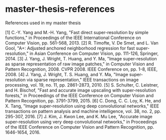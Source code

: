 # master-thesis-references
References used in my master thesis


[1] C.-Y. Yang and M.-H. Yang, "Fast direct super-resolution by simple functions," in Proceedings of the IEEE International Conference on Computer Vision, pp. 561-568, 2013.
[2] R. Timofte, V. De Smet, and L. Van Gool, "A+: Adjusted anchored neighborhood regression for fast super-resolution," in Asian Conference on Computer Vision, pp. 111-126, Springer, 2014.
[3] J. Yang, J. Wright, T. Huang, and Y. Ma, "Image super-resolution as sparse representation of raw image patches," in Computer Vision and Pattern Recognition, 2008. CVPR 2008. IEEE Conference on, pp. 1-8, IEEE, 2008.
[4] J. Yang, J. Wright, T. S. Huang, and Y. Ma, "Image super-resolution via sparse representation," IEEE transactions on image processing, vol. 19, no. 11, pp. 2861-2873, 2010.
[5] S. Schulter, C. Leistner, and H. Bischof, "Fast and accurate image upscaling with super-resolution forests," in Proceedings of the IEEE Conference on Computer Vision and Pattern Recognition, pp. 3791-3799, 2015.
[6] C. Dong, C. C. Loy, K. He, and X. Tang, "Image super-resolution using deep convolutional networks," IEEE transactions on pattern analysis and machine intelligence, vol. 38, no. 2, pp. 295-307, 2016.
[7] J. Kim, J. Kwon Lee, and K. Mu Lee, "Accurate image super-resolution using very deep convolutional networks," in Proceedings of the IEEE Conference on Computer Vision and Pattern Recognition, pp. 1646-1654, 2016.

